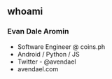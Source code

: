 ##  whoami

### Evan Dale Aromin
* Software Engineer @ coins.ph
* Android / Python / JS
* Twitter - @avendael
* avendael.com
